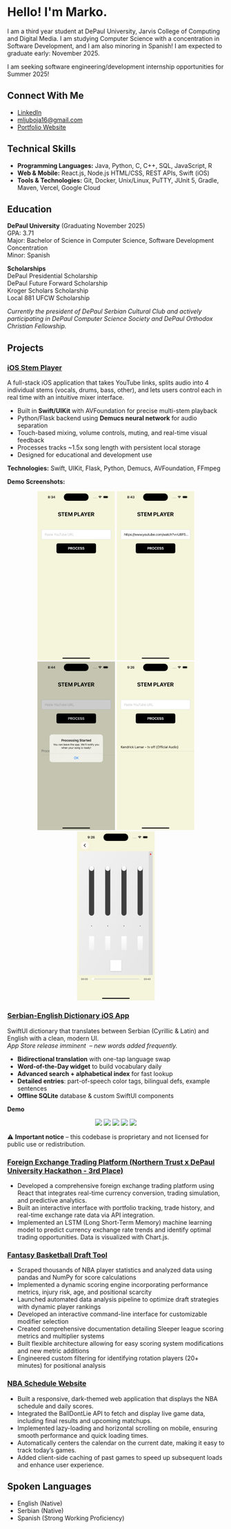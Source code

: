 # Hello! I'm Marko.

I am a third year student at DePaul University, Jarvis College of Computing and Digital Media. I am studying Computer Science with a concentration in Software Development, and I am also minoring in Spanish! I am expected to graduate early: November 2025.  

I am seeking software engineering/development internship opportunities for Summer 2025!
## Connect With Me
- [LinkedIn](https://www.linkedin.com/in/markoljuboja/)
- mljuboja16@gmail.com
- [Portfolio Website](https://www.markoljuboja.com)

  
## Technical Skills

- **Programming Languages:** Java, Python, C, C++, SQL, JavaScript, R
- **Web & Mobile:** React.js, Node.js HTML/CSS, REST APIs, Swift (iOS)
- **Tools & Technologies:** Git, Docker, Unix/Linux, PuTTY, JUnit 5, Gradle, Maven, Vercel, Google Cloud
  
## Education
**DePaul University** (Graduating November 2025)  
GPA: 3.71  
Major: Bachelor of Science in Computer Science, Software Development Concentration    
Minor: Spanish  

**Scholarships**  
DePaul Presidential Scholarship  
DePaul Future Forward Scholarship  
Kroger Scholars Scholarship  
Local 881 UFCW Scholarship  

*Currently the president of DePaul Serbian Cultural Club and actively participating in DePaul Computer Science Society and DePaul Orthodox Christian Fellowship.*

## Projects

### [iOS Stem Player](https://github.com/ljmakaronica/iOS-Stem-Player)

A full-stack iOS application that takes YouTube links, splits audio into 4 individual stems (vocals, drums, bass, other), and lets users control each in real time with an intuitive mixer interface.

- Built in **Swift/UIKit** with AVFoundation for precise multi-stem playback  
- Python/Flask backend using **Demucs neural network** for audio separation  
- Touch-based mixing, volume controls, muting, and real-time visual feedback  
- Processes tracks ~1.5x song length with persistent local storage  
- Designed for educational and development use  

**Technologies:** Swift, UIKit, Flask, Python, Demucs, AVFoundation, FFmpeg

**Demo Screenshots:**

<p align="center">
  <img src="https://raw.githubusercontent.com/ljmakaronica/iOS-Stem-Player/main/screenshotOne.png" width="180" />
  <img src="https://raw.githubusercontent.com/ljmakaronica/iOS-Stem-Player/main/screenshotTwo.png" width="180" />
  <img src="https://raw.githubusercontent.com/ljmakaronica/iOS-Stem-Player/main/screenshotThree.png" width="180" />
  <img src="https://raw.githubusercontent.com/ljmakaronica/iOS-Stem-Player/main/screenshotFour.png" width="180" />
  <img src="https://raw.githubusercontent.com/ljmakaronica/iOS-Stem-Player/main/screenShotFive.png" width="180" />
</p>

### [Serbian-English Dictionary iOS App](https://github.com/ljmakaronica/serbDictionaryiOSApp)

SwiftUI dictionary that translates between Serbian (Cyrillic & Latin) and English with a clean, modern UI.  
*App Store release imminent  – new words added frequently.*

- **Bidirectional translation** with one-tap language swap  
- **Word-of-the-Day widget** to build vocabulary daily  
- **Advanced search + alphabetical index** for fast lookup  
- **Detailed entries**: part-of-speech color tags, bilingual defs, example sentences  
- **Offline SQLite** database & custom SwiftUI components

**Demo**

<p align="center">
  <img src="https://github.com/user-attachments/assets/93028b7a-18e3-4d3c-b869-90be806e7a37" width="199" />
  <img src="https://github.com/user-attachments/assets/880e563c-1676-403d-98ad-c2c5e25429cb" width="199" />
  <img src="https://github.com/user-attachments/assets/c93347fc-b36b-4b32-bd98-293daa908e32" width="199" />
  <img src="https://github.com/user-attachments/assets/943f14ca-f242-49f4-b128-bc92d2fe4a56" width="199" />
  <img src="https://github.com/user-attachments/assets/c7fbd0ac-89c4-4a0f-877f-5e0b8f142053" width="199" />
</p>

⚠️ **Important notice** – this codebase is proprietary and not licensed for public use or redistribution.

### [Foreign Exchange Trading Platform (Northern Trust x DePaul University Hackathon - 3rd Place)](https://depaul-northern-trust-hackathon.vercel.app)

-	Developed a comprehensive foreign exchange trading platform using React that integrates real-time currency conversion, trading simulation, and predictive analytics.
-	Built an interactive interface with portfolio tracking, trade history, and real-time exchange rate data via API integration.
-	Implemented an LSTM (Long Short-Term Memory) machine learning model to predict currency exchange rate trends and identify optimal trading opportunities. Data is visualized with Chart.js.


### [Fantasy Basketball Draft Tool](https://github.com/ljmakaronica/Fantasy-Draft-Tool-for-Sleeper)
- Scraped thousands of NBA player statistics and analyzed data using pandas and NumPy for score calculations  
- Implemented a dynamic scoring engine incorporating performance metrics, injury risk, age, and positional scarcity  
- Launched automated data analysis pipeline to optimize draft strategies with dynamic player rankings  
- Developed an interactive command-line interface for customizable modifier selection  
- Created comprehensive documentation detailing Sleeper league scoring metrics and multiplier systems  
- Built flexible architecture allowing for easy scoring system modifications and new metric additions  
- Engineered custom filtering for identifying rotation players (20+ minutes) for positional analysis


### [NBA Schedule Website](https://2024-25-nba-scores.vercel.app)
- Built a responsive, dark-themed web application that displays the NBA schedule and daily scores.  
- Integrated the BallDontLie API to fetch and display live game data, including final results and upcoming matchups.  
- Implemented lazy-loading and horizontal scrolling on mobile, ensuring smooth performance and quick loading times.  
- Automatically centers the calendar on the current date, making it easy to track today’s games.  
- Added client-side caching of past games to speed up subsequent loads and enhance user experience.

## Spoken Languages
- English (Native)
- Serbian (Native)
- Spanish (Strong Working Proficiency)
